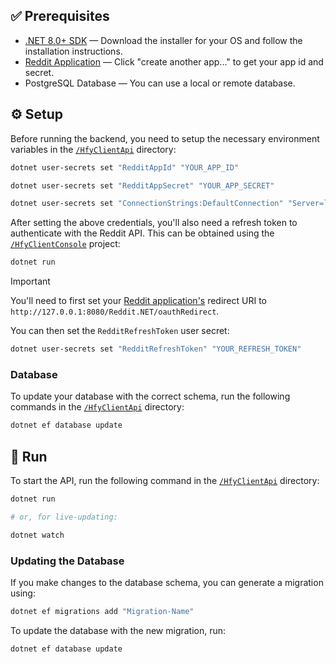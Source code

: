 ## ✅ Prerequisites

- [.NET 8.0+ SDK](https://dotnet.microsoft.com/en-us/download/dotnet/8.0) — Download the installer for your OS and follow the installation instructions.
- [Reddit Application](https://www.reddit.com/prefs/apps) — Click "create another app..." to get your app id and secret.
- PostgreSQL Database — You can use a local or remote database.

## ⚙️ Setup

Before running the backend, you need to setup the necessary environment variables in the [`/HfyClientApi`](./HfyClientApi/) directory:

```bash
dotnet user-secrets set "RedditAppId" "YOUR_APP_ID"

dotnet user-secrets set "RedditAppSecret" "YOUR_APP_SECRET"

dotnet user-secrets set "ConnectionStrings:DefaultConnection" "Server=localhost;Port=5432;Database=hfy-client;Username=...;Password=..."
```

After setting the above credentials, you'll also need a refresh token to authenticate with the Reddit API. This can be obtained using the [`/HfyClientConsole`](./HfyClientConsole/) project:

```bash
dotnet run
```

> [!IMPORTANT]
> You'll need to first set your [Reddit application's](https://www.reddit.com/prefs/apps) redirect URI to `http://127.0.0.1:8080/Reddit.NET/oauthRedirect`.

You can then set the `RedditRefreshToken` user secret:

```bash
dotnet user-secrets set "RedditRefreshToken" "YOUR_REFRESH_TOKEN"
```

### Database

To update your database with the correct schema, run the following commands in the [`/HfyClientApi`](./HfyClientApi/) directory:

```bash
dotnet ef database update
```

## 🚀 Run

To start the API, run the following command in the [`/HfyClientApi`](./HfyClientApi/) directory:

```bash
dotnet run

# or, for live-updating:

dotnet watch
```

### Updating the Database

If you make changes to the database schema, you can generate a migration using:

```bash
dotnet ef migrations add "Migration-Name"
```

To update the database with the new migration, run:

```bash
dotnet ef database update
```
